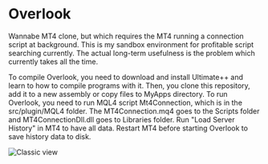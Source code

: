 # Overlook
Wannabe MT4 clone, but which requires the MT4 running a connection script at background. This is my sandbox environment for profitable script searching currently.
The actual long-term usefulness is the problem which currently takes all the time.

To compile Overlook, you need to download and install Ultimate++ and learn to how to compile programs with it. Then, you clone this repository, add it to a new assembly or copy files to MyApps directory.
To run Overlook, you need to run MQL4 script Mt4Connection, which is in the src/plugin/MQL4 folder. The MT4Connection.mq4 goes to the Scripts folder and MT4ConnectionDll.dll goes to Libraries folder.
Run "Load Server History" in MT4 to have all data. Restart MT4 before starting Overlook to save history data to disk.

![Classic view](https://github.com/sppp/Overlook/raw/master/docs/classic.jpg)
